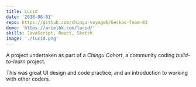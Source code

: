 ```yaml
---
title: Lucid
date: '2018-08-01'
repo: https://github.com/chingu-voyage6/Geckos-Team-03
demo: 'https://arielbk.com/lucid/'
skills: JavaScript, React, Sketch
image: './lucid.png'
---
```

A project undertaken as part of a _Chingu Cohort_, a community coding _build-to-learn_ project.

This was great UI design and code practice, and an introduction to working with other coders.